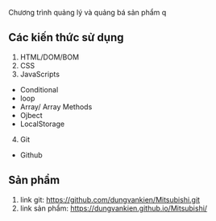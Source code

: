 Chương trình quảng lý và quảng bá sản phẩm q
## Các kiến thức sử dụng
1. HTML/DOM/BOM
2. CSS
3. JavaScripts
+ Conditional
+ loop
+ Array/ Array Methods
+ Ojbect
+ LocalStorage
4. Git
+ Github
## Sản phẩm
1. link git: https://github.com/dungvankien/Mitsubishi.git
2. link sản phẩm: https://dungvankien.github.io/Mitsubishi/
